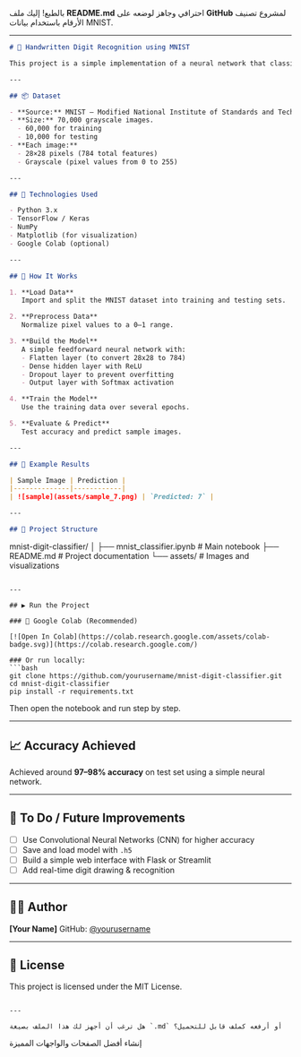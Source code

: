 بالطبع! إليك ملف **README.md** احترافي وجاهز لوضعه على **GitHub** لمشروع تصنيف الأرقام باستخدام بيانات MNIST.

---

```markdown
# 🧠 Handwritten Digit Recognition using MNIST

This project is a simple implementation of a neural network that classifies handwritten digits (0–9) using the famous [MNIST dataset](http://yann.lecun.com/exdb/mnist/). It serves as a great introduction to deep learning and image classification using TensorFlow and Keras.

---

## 📦 Dataset

- **Source:** MNIST — Modified National Institute of Standards and Technology.
- **Size:** 70,000 grayscale images.
  - 60,000 for training
  - 10,000 for testing
- **Each image:**
  - 28×28 pixels (784 total features)
  - Grayscale (pixel values from 0 to 255)

---

## 🧰 Technologies Used

- Python 3.x
- TensorFlow / Keras
- NumPy
- Matplotlib (for visualization)
- Google Colab (optional)

---

## 🚀 How It Works

1. **Load Data**  
   Import and split the MNIST dataset into training and testing sets.

2. **Preprocess Data**  
   Normalize pixel values to a 0–1 range.

3. **Build the Model**  
   A simple feedforward neural network with:
   - Flatten layer (to convert 28x28 to 784)
   - Dense hidden layer with ReLU
   - Dropout layer to prevent overfitting
   - Output layer with Softmax activation

4. **Train the Model**  
   Use the training data over several epochs.

5. **Evaluate & Predict**  
   Test accuracy and predict sample images.

---

## 🧪 Example Results

| Sample Image | Prediction |
|--------------|------------|
| ![sample](assets/sample_7.png) | `Predicted: 7` |

---

## 📁 Project Structure

```

mnist-digit-classifier/
│
├── mnist\_classifier.ipynb     # Main notebook
├── README.md                  # Project documentation
└── assets/                    # Images and visualizations

````

---

## ▶️ Run the Project

### 🔗 Google Colab (Recommended)

[![Open In Colab](https://colab.research.google.com/assets/colab-badge.svg)](https://colab.research.google.com/)

### Or run locally:
```bash
git clone https://github.com/yourusername/mnist-digit-classifier.git
cd mnist-digit-classifier
pip install -r requirements.txt
````

Then open the notebook and run step by step.

---

## 📈 Accuracy Achieved

Achieved around **97–98% accuracy** on test set using a simple neural network.

---

## 📌 To Do / Future Improvements

* [ ] Use Convolutional Neural Networks (CNN) for higher accuracy
* [ ] Save and load model with `.h5`
* [ ] Build a simple web interface with Flask or Streamlit
* [ ] Add real-time digit drawing & recognition

---

## 🧑‍💻 Author

**\[Your Name]**
GitHub: [@yourusername](https://github.com/yourusername)

---

## 📄 License

This project is licensed under the MIT License.

```

---

هل ترغب أن أجهز لك هذا الملف بصيغة `.md` أو أرفعه كملف قابل للتحميل؟
```

إنشاء أفضل الصفحات والواجهات المميزة
